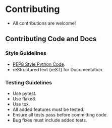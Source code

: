 # Contributing
- All contributions are welcome!

## Contributing Code and Docs
### Style Guidelines

- [PEP8 Style Python Code](https://www.python.org/dev/peps/pep-0008/).
- reStructuredText (reST) for Documentation.

### Testing Guidelines

- Use pytest.
- Use flake8.
- Use tox.
- All added features must be tested.
- Ensure all tests pass before committing code.
- Bug fixes must include added tests.
